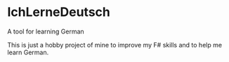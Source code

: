 # IchLerneDeutsch
A tool for learning German

This is just a hobby project of mine to improve my F# skills and to help me learn German. 
